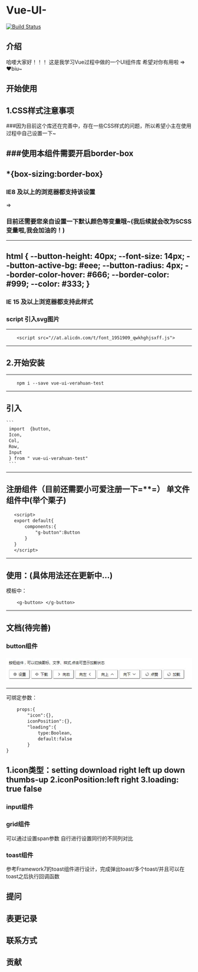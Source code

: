 # Vue-UI-
[![Build Status](https://www.travis-ci.org/Verahuan/Vue-UI-.svg?branch=master)](https://www.travis-ci.org/Verahuan/Vue-UI-)

## 介绍
哈喽大家好！！！
这是我学习Vue过程中做的一个UI组件库
希望对你有用啦 => ♥biu~
## 开始使用
## 1.CSS样式注意事项
###因为目前这个库还在完善中，存在一些CSS样式的问题，所以希望小主在使用过程中自己设置一下~

###使用本组件需要开启border-box
---
*{box-sizing:border-box}
---
### IE8 及以上的浏览器都支持该设置
=>
### 目前还需要您亲自设置一下默认颜色等变量哦~(我后续就会改为SCSS变量啦,我会加油的！)
---
html {
	--button-height: 40px;
	--font-size: 14px;
	--button-active-bg: #eee;
	--button-radius: 4px;
	--border-color-hover: #666;
	--border-color: #999;
	--color: #333;
}
---
### IE 15 及以上浏览器都支持此样式
### script 引入svg图片
---
```
	<script src="//at.alicdn.com/t/font_1951909_qwkhghjsxff.js">
 ```
---

## 2.开始安装
 ---
 ```
 	 npm i --save vue-ui-verahuan-test
```
 ---
 引入
 ---
 	```
	 import  {button,
	 Icon,
	 Col,
	 Row,
	 Input
	 } from " vue-ui-verahuan-test" 
	 ```
 ---
 注册组件（目前还需要小可爱注册一下=**=）
 单文件组件中(举个栗子)
 ---
 ```
	<script>
	export default{
		components:{
			"g-button":Button
		}
	}
	</script>
 ```
 ---
 使用：(具体用法还在更新中...)
 ---
 模板中：
```
	<g-button> </g-button>
```
 ---
## 文档(待完善)
### button组件
### ![](README_files/2.jpg)
---
可绑定参数：
```
	props:{
		"icon":{},
		iconPosition":{},
		"loading":{				
			type:Boolean,
			default:false				
		}
}
```
1.icon类型：setting download right left up down thumbs-up
2.iconPosition:left right
3.loading: true false
---
### input组件
### grid组件
  可以通过设置span参数 自行进行设置同行的不同列对比
### toast组件
   参考Framework7的toast组件进行设计，完成弹出toast/多个toast/并且可以在toast之后执行回调函数
## 提问

## 表更记录

## 联系方式

## 贡献

